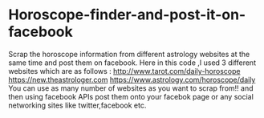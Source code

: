 # Horoscope-finder-and-post-it-on-facebook
Scrap the  horoscope information from different astrology websites at the same time and post them on facebook.
Here in this code ,I used 3 different websites which are as follows :
http://www.tarot.com/daily-horoscope
https://new.theastrologer.com
https://www.astrology.com/horoscope/daily
You can use as many number of websites as you want to scrap from!! and then using facebook APIs post them onto your facebok page or any social networking sites like twitter,facebook etc.
